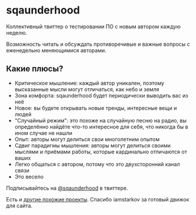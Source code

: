 # sqaunderhood

Коллективный твиттер о тестировании ПО с новым автором каждую неделю.

Возможность читать и обсуждать противоречивые и важные вопросы с еженедельно
меняющимися авторами.

## Какие плюсы?

* Критическое мышление: каждый автор уникален, поэтому высказанные мысли могут
отличаться, как небо и земля
* Зона комфорта: sqaunderhood будет периодически выводить вас из неё
* Новое: вы будете открывать новые тренды, интересные вещи и людей
* "Случайный режим": это похоже на случайную песню на радио, вы определённо
найдёте что-то интересное для себя, что никогда бы в ином случае не нашли
* Опыт: авторы могут делиться свои многолетним опытом
* Сдвиг парадигмы мышления: авторы могут делиться своими мыслями и приёмами
работы, которые кардинально отличаются от ваших
* Легко общаться с автором, потому что это двухсторонний канал связи
* Это весело

Подписывайтесь на [@sqaunderhood][sqaunderhood] в твиттере.

Есть и [другие похожие проекты](https://github.com/iamstarkov/awesome-collective-twitters).
Спасибо iamstarkov за готовый движок для сайта.

[sqaunderhood]: https://twitter.com/sqaunderhood
